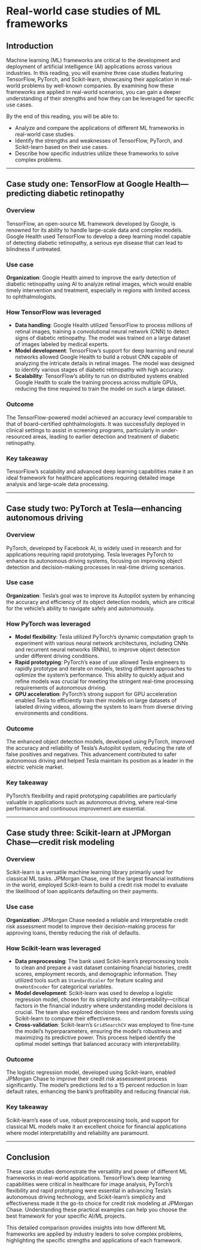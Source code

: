 # Real-world case studies of ML frameworks

## Introduction

Machine learning (ML) frameworks are critical to the development and deployment of artificial intelligence (AI) applications across various industries. In this reading, you will examine three case studies featuring TensorFlow, PyTorch, and Scikit-learn, showcasing their application in real-world problems by well-known companies. By examining how these frameworks are applied in real-world scenarios, you can gain a deeper understanding of their strengths and how they can be leveraged for specific use cases.

By the end of this reading, you will be able to: 

- Analyze and compare the applications of different ML frameworks in real-world case studies.
- Identify the strengths and weaknesses of TensorFlow, PyTorch, and Scikit-learn based on their use cases.
- Describe how specific industries utilize these frameworks to solve complex problems.

---

## Case study one: TensorFlow at Google Health—predicting diabetic retinopathy

### Overview

TensorFlow, an open-source ML framework developed by Google, is renowned for its ability to handle large-scale data and complex models. Google Health used TensorFlow to develop a deep learning model capable of detecting diabetic retinopathy, a serious eye disease that can lead to blindness if untreated.

### Use case

**Organization**: Google Health aimed to improve the early detection of diabetic retinopathy using AI to analyze retinal images, which would enable timely intervention and treatment, especially in regions with limited access to ophthalmologists.

### How TensorFlow was leveraged

- **Data handling**: Google Health utilized TensorFlow to process millions of retinal images, training a convolutional neural network (CNN) to detect signs of diabetic retinopathy. The model was trained on a large dataset of images labeled by medical experts.
- **Model development**: TensorFlow’s support for deep learning and neural networks allowed Google Health to build a robust CNN capable of analyzing the intricate details in retinal images. The model was designed to identify various stages of diabetic retinopathy with high accuracy.
- **Scalability**: TensorFlow’s ability to run on distributed systems enabled Google Health to scale the training process across multiple GPUs, reducing the time required to train the model on such a large dataset.

### Outcome

The TensorFlow-powered model achieved an accuracy level comparable to that of board-certified ophthalmologists. It was successfully deployed in clinical settings to assist in screening programs, particularly in under-resourced areas, leading to earlier detection and treatment of diabetic retinopathy.

### Key takeaway

TensorFlow’s scalability and advanced deep learning capabilities make it an ideal framework for healthcare applications requiring detailed image analysis and large-scale data processing.

---

## Case study two: PyTorch at Tesla—enhancing autonomous driving

### Overview

PyTorch, developed by Facebook AI, is widely used in research and for applications requiring rapid prototyping. Tesla leverages PyTorch to enhance its autonomous driving systems, focusing on improving object detection and decision-making processes in real-time driving scenarios.

### Use case

**Organization**: Tesla’s goal was to improve its Autopilot system by enhancing the accuracy and efficiency of its object detection models, which are critical for the vehicle’s ability to navigate safely and autonomously.

### How PyTorch was leveraged

- **Model flexibility**: Tesla utilized PyTorch’s dynamic computation graph to experiment with various neural network architectures, including CNNs and recurrent neural networks (RNNs), to improve object detection under different driving conditions.
- **Rapid prototyping**: PyTorch’s ease of use allowed Tesla engineers to rapidly prototype and iterate on models, testing different approaches to optimize the system’s performance. This ability to quickly adjust and refine models was crucial for meeting the stringent real-time processing requirements of autonomous driving.
- **GPU acceleration**: PyTorch’s strong support for GPU acceleration enabled Tesla to efficiently train their models on large datasets of labeled driving videos, allowing the system to learn from diverse driving environments and conditions.

### Outcome

The enhanced object detection models, developed using PyTorch, improved the accuracy and reliability of Tesla’s Autopilot system, reducing the rate of false positives and negatives. This advancement contributed to safer autonomous driving and helped Tesla maintain its position as a leader in the electric vehicle market.

### Key takeaway

PyTorch’s flexibility and rapid prototyping capabilities are particularly valuable in applications such as autonomous driving, where real-time performance and continuous improvement are essential.

---

## Case study three: Scikit-learn at JPMorgan Chase—credit risk modeling

### Overview

Scikit-learn is a versatile machine learning library primarily used for classical ML tasks. JPMorgan Chase, one of the largest financial institutions in the world, employed Scikit-learn to build a credit risk model to evaluate the likelihood of loan applicants defaulting on their payments.

### Use case

**Organization**: JPMorgan Chase needed a reliable and interpretable credit risk assessment model to improve their decision-making process for approving loans, thereby reducing the risk of defaults.

### How Scikit-learn was leveraged

- **Data preprocessing**: The bank used Scikit-learn’s preprocessing tools to clean and prepare a vast dataset containing financial histories, credit scores, employment records, and demographic information. They utilized tools such as `StandardScaler` for feature scaling and `OneHotEncoder` for categorical variables.
- **Model development**: Scikit-learn was used to develop a logistic regression model, chosen for its simplicity and interpretability—critical factors in the financial industry where understanding model decisions is crucial. The team also explored decision trees and random forests using Scikit-learn to compare their effectiveness.
- **Cross-validation**: Scikit-learn’s `GridSearchCV` was employed to fine-tune the model’s hyperparameters, ensuring the model’s robustness and maximizing its predictive power. This process helped identify the optimal model settings that balanced accuracy with interpretability.

### Outcome

The logistic regression model, developed using Scikit-learn, enabled JPMorgan Chase to improve their credit risk assessment process significantly. The model’s predictions led to a 15 percent reduction in loan default rates, enhancing the bank’s profitability and reducing financial risk.

### Key takeaway

Scikit-learn’s ease of use, robust preprocessing tools, and support for classical ML models make it an excellent choice for financial applications where model interpretability and reliability are paramount.

---

## Conclusion

These case studies demonstrate the versatility and power of different ML frameworks in real-world applications. TensorFlow’s deep learning capabilities were critical in healthcare for image analysis, PyTorch’s flexibility and rapid prototyping were essential in advancing Tesla’s autonomous driving technology, and Scikit-learn’s simplicity and effectiveness made it the go-to choice for credit risk modeling at JPMorgan Chase. Understanding these practical examples can help you choose the best framework for your specific AI/ML projects.

This detailed comparison provides insights into how different ML frameworks are applied by industry leaders to solve complex problems, highlighting the specific strengths and applications of each framework.
